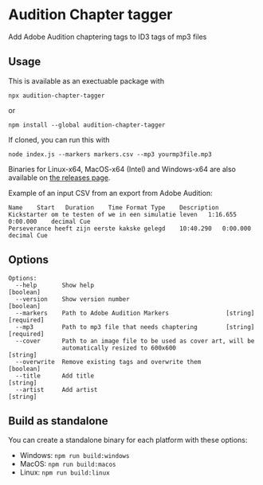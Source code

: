 # Audition Chapter tagger

Add Adobe Audition chaptering tags to ID3 tags of mp3 files

## Usage

This is available as an exectuable package with

```
npx audition-chapter-tagger
```

or

```
npm install --global audition-chapter-tagger
```

If cloned, you can run this with

```
node index.js --markers markers.csv --mp3 yourmp3file.mp3
```

Binaries for Linux-x64, MacOS-x64 (Intel) and Windows-x64 are also available on [the releases page](https://github.com/DrSkunk/audition-chapter-tagger/releases/).

Example of an input CSV from an export from Adobe Audition:

```tsv
Name	Start	Duration	Time Format	Type	Description
Kickstarter om te testen of we in een simulatie leven	1:16.655	0:00.000	decimal	Cue
Perseverance heeft zijn eerste kakske gelegd	10:40.290	0:00.000	decimal	Cue
```

## Options

```
Options:
  --help       Show help                                               [boolean]
  --version    Show version number                                     [boolean]
  --markers    Path to Adobe Audition Markers                [string] [required]
  --mp3        Path to mp3 file that needs chaptering        [string] [required]
  --cover      Path to an image file to be used as cover art, will be
               automatically resized to 600x600                         [string]
  --overwrite  Remove existing tags and overwrite them                 [boolean]
  --title      Add title                                                [string]
  --artist     Add artist                                               [string]
```

## Build as standalone

You can create a standalone binary for each platform with these options:

- Windows: `npm run build:windows`
- MacOS: `npm run build:macos`
- Linux: `npm run build:linux`
